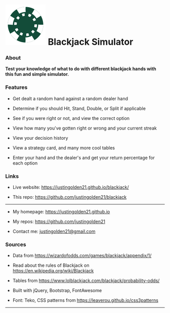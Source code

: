# <img src="img/chip.svg" width="128px"> Blackjack Simulator

### About

**Test your knowledge of what to do with different blackjack hands with this fun and simple simulator.**

### Features

- Get dealt a random hand against a random dealer hand

- Determine if you should Hit, Stand, Double, or Split if applicable

- See if you were right or not, and view the correct option

- View how many you've gotten right or wrong and your current streak

- View your decision history

- View a strategy card, and many more cool tables

- Enter your hand and the dealer's and get your return percentage for each option

### Links

- Live website: https://justingolden21.github.io/blackjack/

- This repo: https://github.com/justingolden21/blackjack

<hr>

- My homepage: https://justingolden21.github.io

- My repos: https://github.com/justingolden21

- Contact me: justingolden21@gmail.com

### Sources

- Data from https://wizardofodds.com/games/blackjack/appendix/1/

- Read about the rules of Blackjack on https://en.wikipedia.org/wiki/Blackjack

- Tables from https://www.lolblackjack.com/blackjack/probability-odds/

- Built with jQuery, Bootstrap, FontAwesome

- Font: Teko, CSS patterns from https://leaverou.github.io/css3patterns

<hr>
